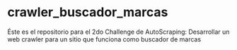 # crawler_buscador_marcas
Éste es el repositorio para el 2do Challenge de AutoScraping: Desarrollar un web crawler para un sitio que funciona como buscador de marcas
